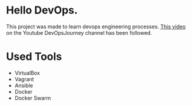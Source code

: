 # Hello DevOps.

This project was made to learn devops engineering processes.
[This video](https://youtu.be/YuZ002YrvUA) on the Youtube DevOpsJourney channel has been followed.

# Used Tools
 - VirtualBox
 - Vagrant
 - Ansible
 - Docker
 - Docker Swarm

